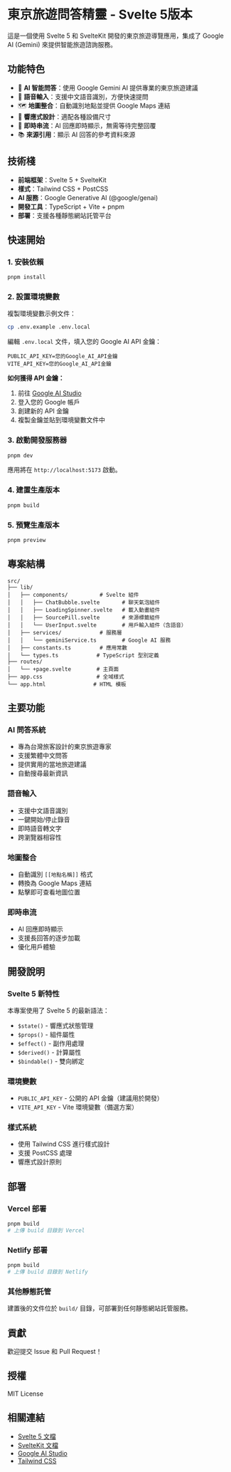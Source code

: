 # 東京旅遊問答精靈 - Svelte 5版本

這是一個使用 Svelte 5 和 SvelteKit 開發的東京旅遊導覽應用，集成了 Google AI (Gemini) 來提供智能旅遊諮詢服務。

## 功能特色

- 🤖 **AI 智能問答**：使用 Google Gemini AI 提供專業的東京旅遊建議
- 🎤 **語音輸入**：支援中文語音識別，方便快速提問
- 🗺️ **地圖整合**：自動識別地點並提供 Google Maps 連結
- 📱 **響應式設計**：適配各種設備尺寸
- 🔄 **即時串流**：AI 回應即時顯示，無需等待完整回覆
- 📚 **來源引用**：顯示 AI 回答的參考資料來源

## 技術棧

- **前端框架**：Svelte 5 + SvelteKit
- **樣式**：Tailwind CSS + PostCSS
- **AI 服務**：Google Generative AI (@google/genai)
- **開發工具**：TypeScript + Vite + pnpm
- **部署**：支援各種靜態網站託管平台

## 快速開始

### 1. 安裝依賴

```bash
pnpm install
```

### 2. 設置環境變數

複製環境變數示例文件：

```bash
cp .env.example .env.local
```

編輯 `.env.local` 文件，填入您的 Google AI API 金鑰：

```env
PUBLIC_API_KEY=您的Google_AI_API金鑰
VITE_API_KEY=您的Google_AI_API金鑰
```

**如何獲得 API 金鑰：**

1. 前往 [Google AI Studio](https://makersuite.google.com/app/apikey)
2. 登入您的 Google 帳戶
3. 創建新的 API 金鑰
4. 複製金鑰並貼到環境變數文件中

### 3. 啟動開發服務器

```bash
pnpm dev
```

應用將在 `http://localhost:5173` 啟動。

### 4. 建置生產版本

```bash
pnpm build
```

### 5. 預覽生產版本

```bash
pnpm preview
```

## 專案結構

```
src/
├── lib/
│   ├── components/          # Svelte 組件
│   │   ├── ChatBubble.svelte       # 聊天氣泡組件
│   │   ├── LoadingSpinner.svelte   # 載入動畫組件
│   │   ├── SourcePill.svelte       # 來源標籤組件
│   │   └── UserInput.svelte        # 用戶輸入組件（含語音）
│   ├── services/            # 服務層
│   │   └── geminiService.ts        # Google AI 服務
│   ├── constants.ts         # 應用常數
│   └── types.ts            # TypeScript 型別定義
├── routes/
│   └── +page.svelte        # 主頁面
├── app.css                 # 全域樣式
└── app.html               # HTML 模板
```

## 主要功能

### AI 問答系統

- 專為台灣旅客設計的東京旅遊專家
- 支援繁體中文問答
- 提供實用的當地旅遊建議
- 自動搜尋最新資訊

### 語音輸入

- 支援中文語音識別
- 一鍵開始/停止錄音
- 即時語音轉文字
- 跨瀏覽器相容性

### 地圖整合

- 自動識別 `[[地點名稱]]` 格式
- 轉換為 Google Maps 連結
- 點擊即可查看地圖位置

### 即時串流

- AI 回應即時顯示
- 支援長回答的逐步加載
- 優化用戶體驗

## 開發說明

### Svelte 5 新特性

本專案使用了 Svelte 5 的最新語法：

- `$state()` - 響應式狀態管理
- `$props()` - 組件屬性
- `$effect()` - 副作用處理
- `$derived()` - 計算屬性
- `$bindable()` - 雙向綁定

### 環境變數

- `PUBLIC_API_KEY` - 公開的 API 金鑰（建議用於開發）
- `VITE_API_KEY` - Vite 環境變數（備選方案）

### 樣式系統

- 使用 Tailwind CSS 進行樣式設計
- 支援 PostCSS 處理
- 響應式設計原則

## 部署

### Vercel 部署

```bash
pnpm build
# 上傳 build 目錄到 Vercel
```

### Netlify 部署

```bash
pnpm build
# 上傳 build 目錄到 Netlify
```

### 其他靜態託管

建置後的文件位於 `build/` 目錄，可部署到任何靜態網站託管服務。

## 貢獻

歡迎提交 Issue 和 Pull Request！

## 授權

MIT License

## 相關連結

- [Svelte 5 文檔](https://svelte.dev/docs/svelte/introduction)
- [SvelteKit 文檔](https://svelte.dev/docs/kit)
- [Google AI Studio](https://makersuite.google.com/)
- [Tailwind CSS](https://tailwindcss.com/)
